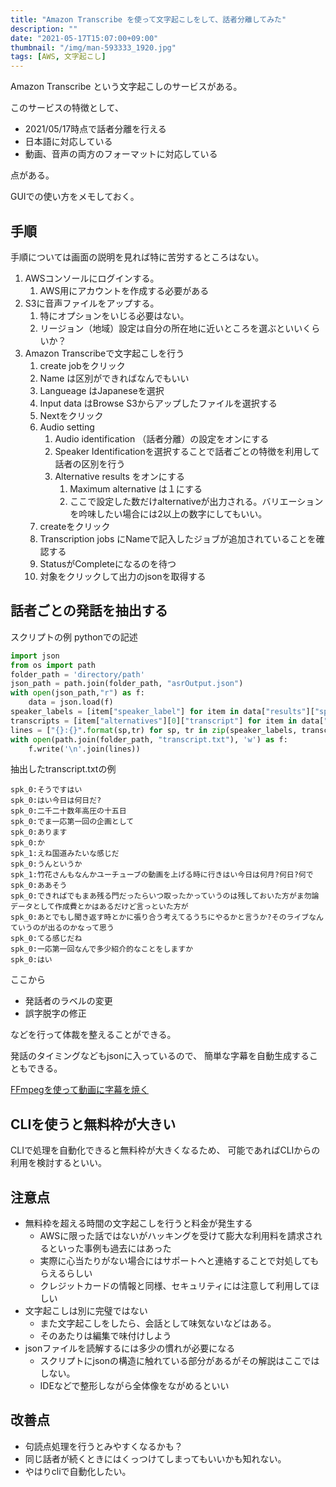 ```yaml
---
title: "Amazon Transcribe を使って文字起こしをして、話者分離してみた"
description: ""
date: "2021-05-17T15:07:00+09:00"
thumbnail: "/img/man-593333_1920.jpg"
tags: [AWS, 文字起こし]
---
```

Amazon Transcribe という文字起こしのサービスがある。

このサービスの特徴として、

- 2021/05/17時点で話者分離を行える
- 日本語に対応している
- 動画、音声の両方のフォーマットに対応している

点がある。

GUIでの使い方をメモしておく。

## 手順
手順については画面の説明を見れば特に苦労するところはない。

1. AWSコンソールにログインする。
   1. AWS用にアカウントを作成する必要がある
2. S3に音声ファイルをアップする。
   1. 特にオプションをいじる必要はない。
   2. リージョン（地域）設定は自分の所在地に近いところを選ぶといいくらいか？
3. Amazon Transcribeで文字起こしを行う
   1. create jobをクリック
   2. Name は区別ができればなんでもいい
   3. Langueage はJapaneseを選択
   4. Input data はBrowse S3からアップしたファイルを選択する
   5. Nextをクリック
   6. Audio setting
      1. Audio identification （話者分離）の設定をオンにする
      2. Speaker Identificationを選択することで話者ごとの特徴を利用して話者の区別を行う
      3. Alternative results をオンにする
         1. Maximum alternative は１にする
         2. ここで設定した数だけalternativeが出力される。バリエーションを吟味したい場合には2以上の数字にしてもいい。
   7. createをクリック
   8. Transcription jobs にNameで記入したジョブが追加されていることを確認する
   9. StatusがCompleteになるのを待つ
   10. 対象をクリックして出力のjsonを取得する

## 話者ごとの発話を抽出する
スクリプトの例
pythonでの記述

```py
import json
from os import path
folder_path = 'directory/path'
json_path = path.join(folder_path, "asrOutput.json")
with open(json_path,"r") as f:
    data = json.load(f)
speaker_labels = [item["speaker_label"] for item in data["results"]["speaker_labels"]["segments"]]
transcripts = [item["alternatives"][0]["transcript"] for item in data["results"]["segments"]]
lines = ["{}:{}".format(sp,tr) for sp, tr in zip(speaker_labels, transcripts)]
with open(path.join(folder_path, "transcript.txt"), 'w') as f:
    f.write('\n'.join(lines))
```

抽出したtranscript.txtの例
```
spk_0:そうですはい
spk_0:はい今日は何日だ?
spk_0:二千二十数年高圧の十五日
spk_0:でま一応第一回の企画として
spk_0:あります
spk_0:か
spk_1:えね国道みたいな感じだ
spk_0:うんというか
spk_1:竹花さんもなんかユーチューブの動画を上げる時に行きはい今日は何月?何日?何で
spk_0:ああそう
spk_0:できればでもまあ残る門だったらいつ取ったかっていうのは残しておいた方がま勿論データとして作成費とかはあるだけど言っといた方が
spk_0:あとでもし聞き返す時とかに張り合う考えてるうちにやるかと言うか?そのライブなんていうのが出るのかなって思う
spk_0:てる感じだね
spk_0:一応第一回なんで多少紹介的なことをしますか
spk_0:はい
```
ここから
- 発話者のラベルの変更
- 誤字脱字の修正

などを行って体裁を整えることができる。

発話のタイミングなどもjsonに入っているので、
簡単な字幕を自動生成することもできる。

[FFmpegを使って動画に字幕を焼く](https://www.storange.jp/2015/12/ffmpeg.html)

## CLIを使うと無料枠が大きい
CLIで処理を自動化できると無料枠が大きくなるため、
可能であればCLIからの利用を検討するといい。

## 注意点
- 無料枠を超える時間の文字起こしを行うと料金が発生する
  - AWSに限った話ではないがハッキングを受けて膨大な利用料を請求されるといった事例も過去にはあった
  - 実際に心当たりがない場合にはサポートへと連絡することで対処してもらえるらしい
  - クレジットカードの情報と同様、セキュリティには注意して利用してほしい
- 文字起こしは別に完璧ではない
  - また文字起こしをしたら、会話として味気ないなどはある。
  - そのあたりは編集で味付けしよう
- jsonファイルを読解するには多少の慣れが必要になる
  - スクリプトにjsonの構造に触れている部分があるがその解説はここではしない。
  - IDEなどで整形しながら全体像をながめるといい

## 改善点
- 句読点処理を行うとみやすくなるかも？
- 同じ話者が続くときにはくっつけてしまってもいいかも知れない。
- やはりcliで自動化したい。

<div data-vc_mylinkbox_id="887898769"></div>
